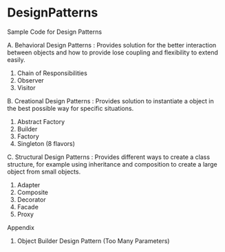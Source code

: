 DesignPatterns
==============

Sample Code for Design Patterns

A. Behavioral Design Patterns : Provides solution for the better interaction between objects and how to provide lose coupling and flexibility to extend easily.
  1. Chain of Responsibilities
  2. Observer
  3. Visitor

B. Creational Design Patterns : Provides solution to instantiate a object in the best possible way for specific situations.
  1. Abstract Factory
  2. Builder
  3. Factory
  4. Singleton (8 flavors)

C. Structural Design Patterns : Provides different ways to create a class structure, for example using inheritance and composition to create a large object from small objects.
  1. Adapter
  2. Composite
  3. Decorator
  4. Facade
  5. Proxy

Appendix
  1. Object Builder Design Pattern (Too Many Parameters)
